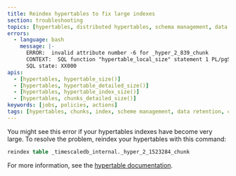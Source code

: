 ```yaml
---
title: Reindex hypertables to fix large indexes
section: troubleshooting
topics: [hypertables, distributed hypertables, schema management, data retention, compression]
errors:
  - language: bash
    message: |-
      ERROR:  invalid attribute number -6 for _hyper_2_839_chunk
      CONTEXT:  SQL function "hypertable_local_size" statement 1 PL/pgSQL function hypertable_detailed_size(regclass) line 26 at RETURN QUERY SQL function "hypertable_size" statement 1
      SQL state: XX000
apis:
  - [hypertables, hypertable_size()]
  - [hypertables, hypertable_detailed_size()]
  - [hypertables, hypertable_index_size()]
  - [hypertables, chunks_detailed_size()]
keywords: [jobs, policies, actions]
tags: [hypertables, chunks, index, scheme management, data retention, compression]
---
```


<!---
* Keep this section in alphabetical order
* Use this format for writing troubleshooting sections:
 - Cause: What causes the problem?
 - Consequence: What does the user see when they hit this problem?
 - Fix/Workaround: What can the user do to fix or work around the problem? Provide a "Resolving" Procedure if required.
 - Result: When the user applies the fix, what is the result when the same action is applied?
* Copy this comment at the top of every troubleshooting page
-->

You might see this error if your hypertables indexes have become very large. To
resolve the problem, reindex your hypertables with this command:

```sql
reindex table _timescaledb_internal._hyper_2_1523284_chunk
```

For more information, see the [hypertable documentation][hypertables].

[hypertables]: [/timescaledb/latest/how-to-guides/configuration/about-configuration/#workers](https://docs.timescale.com/timescaledb/latest/how-to-guides/hypertables/)
